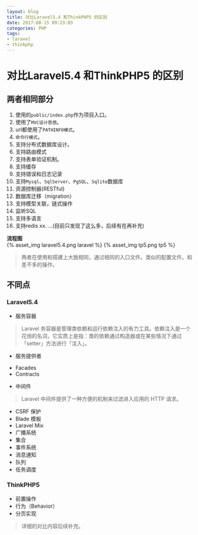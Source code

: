 ```yaml
---
layout: blog
title: 对比Laravel5.4 和ThinkPHP5 的区别
date: 2017-08-15 09:23:03
categories: PHP
tags: 
- laravel
- thinkphp
---
```


# 对比Laravel5.4 和ThinkPHP5 的区别

## 两者相同部分
1. 使用的`public/index.php`作为项目入口。
2. 使用了`MVC设计思想`。
3. url都使用了`PATHINFO模式`。
4. `命令行模式`。
5. 支持分布式数据库设计。
6. 支持路由模式
7. 支持表单验证机制。
8. 支持缓存
9. 支持错误和日志记录
10. 支持`Mysql`、`SqlServer`、`PgSQL`、`Sqlite`数据库
11. 资源控制器(RESTful)
12. 数据库迁移（migration）
13. 支持模型关联，链式操作
14. 监听SQL
15. 支持多语言
16. 支持redis
xx. ...(目前只发现了这么多，后续有在再补充)

<!-- more -->

**流程图**   
{% asset_img laravel5.4.png laravel %}
{% asset_img tp5.png tp5 %}

> 两者在使用和搭建上大致相同，通过相同的入口文件。类似的配置文件。和差不多的操作。

## 不同点
### Laravel5.4
- 服务容器
> Laravel 务容器是管理类依赖和运行依赖注入的有力工具。依赖注入是一个花俏的名词，它实质上是指：类的依赖通过构造器或在某些情况下通过「setter」方法进行「注入」。
- 服务提供者
> 
- Facades
- Contracts
> 
- 中间件
> Laravel 中间件提供了一种方便的机制来过滤进入应用的 HTTP 请求。
- CSRF 保护
- Blade 模板
- Laravel Mix
- 广播系统
- 集合
- 事件系统
- 消息通知
- 队列
- 任务调度

### ThinkPHP5
- 前置操作
- 行为（Behavior）
- 分页实现


> 详细的对比内容后续补充。